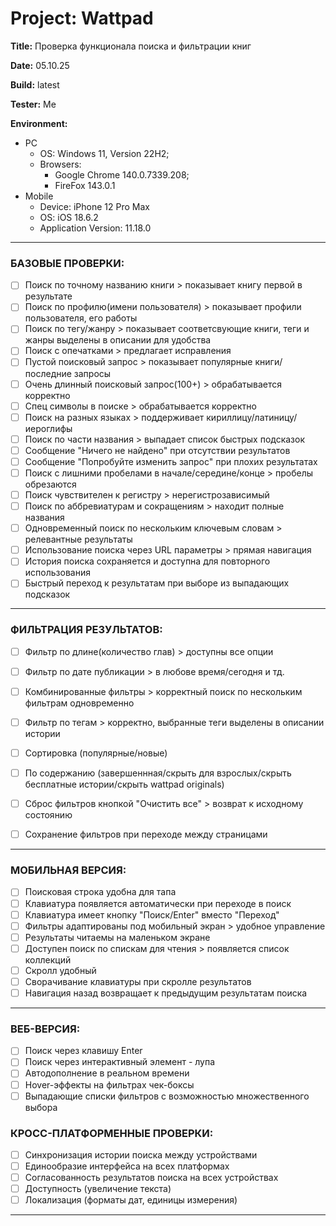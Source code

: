 # Project: Wattpad 

**Title:** Проверка функционала поиска и фильтрации книг 

**Date:** 05.10.25

**Build:** latest

**Tester:** Me

**Environment:** 
* PC
    * OS: Windows 11, Version 22H2; 
    * Browsers: 
        * Google Chrome 140.0.7339.208;
        * FireFox 143.0.1
* Mobile
    * Device: iPhone 12 Pro Max
    * OS: iOS 18.6.2
    * Application Version: 11.18.0
---

### БАЗОВЫЕ ПРОВЕРКИ:
- [ ] Поиск по точному названию книги > показывает книгу первой в результате
- [ ] Поиск по профилю(имени пользователя) > показывает профили пользователя, его работы
- [ ] Поиск по тегу/жанру > показывает соответсвующие книги, теги и жанры выделены в описании для удобства 
- [ ] Поиск с опечатками > предлагает исправления
- [ ] Пустой поисковый запрос > показывает популярные книги/последние запросы
- [ ] Очень длинный поисковый запрос(100+) > обрабатывается корректно
- [ ] Спец символы в поиске > обрабатывается корректно
- [ ] Поиск на разных языках > поддерживает кириллицу/латиницу/иероглифы
- [ ] Поиск по части названия > выпадает список быстрых подсказок 
- [ ] Сообщение "Ничего не найдено" при отсутствии результатов
- [ ] Сообщение "Попробуйте изменить запрос" при плохих результатах
- [ ] Поиск с лишними пробелами в начале/середине/конце > пробелы обрезаются
- [ ] Поиск чувствителен к регистру > нерегистрозависимый
- [ ] Поиск по аббревиатурам и сокращениям > находит полные названия
- [ ] Одновременный поиск по нескольким ключевым словам > релевантные результаты
- [ ] Использование поиска через URL параметры > прямая навигация
- [ ] История поиска сохраняется и доступна для повторного использования
- [ ] Быстрый переход к результатам при выборе из выпадающих подсказок

---

### ФИЛЬТРАЦИЯ РЕЗУЛЬТАТОВ:
- [ ] Фильтр по длине(количество глав) > доступны все опции 
- [ ] Фильтр по дате публикации > в любове время/сегодня и тд.
- [ ] Комбинированные фильтры > корректный поиск по нескольким фильтрам одновременно 
- [ ] Фильтр по тегам > корректно, выбранные теги выделены в описании истории 
- [ ] Сортировка (популярные/новые)
- [ ] По содержанию (завершеннная/скрыть для взрослых/скрыть бесплатные истории/скрыть wattpad originals)
- [ ] Сброс фильтров кнопкой "Очистить все" > возврат к исходному состоянию
- [ ] Сохранение фильтров при переходе между страницами


---

### МОБИЛЬНАЯ ВЕРСИЯ:
- [ ] Поисковая строка удобна для тапа 
- [ ] Клавиатура появляется автоматически при переходе в поиск
- [ ] Клавиатура имеет кнопку "Поиск/Enter" вместо "Переход"
- [ ] Фильтры адаптированы под мобильный экран > удобное управление 
- [ ] Результаты читаемы на маленьком экране 
- [ ] Доступен поиск по спискам для чтения > появляется список коллекций 
- [ ] Скролл удобный
- [ ] Сворачивание клавиатуры при скролле результатов
- [ ] Навигация назад возвращает к предыдущим результатам поиска

---

### ВЕБ-ВЕРСИЯ:
- [ ] Поиск через клавишу Enter 
- [ ] Поиск через интерактивный элемент - лупа  
- [ ] Автодополнение в реальном времени  
- [ ] Hover-эффекты на фильтрах чек-боксы 
- [ ] Выпадающие списки фильтров с возможностью множественного выбора

### КРОСС-ПЛАТФОРМЕННЫЕ ПРОВЕРКИ:
- [ ] Синхронизация истории поиска между устройствами
- [ ] Единообразие интерфейса на всех платформах
- [ ] Согласованность результатов поиска на всех устройствах
- [ ] Доступность (увеличение текста)
- [ ] Локализация (форматы дат, единицы измерения)

---


